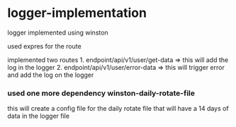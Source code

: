 # logger-implementation

  logger implemented using winston

  used expres for the route 

  implemented two routes 
    1. endpoint/api/v1/user/get-data => this will add the log in the logger
    2. endpoint/api/v1/user/error-data => this will trigger error and add the log on the logger


### used one more dependency winston-daily-rotate-file
   
  this will create a config file for the daily rotate file that will have a 14 days of data in the logger file